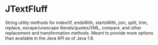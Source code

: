 JTextFluff
==============

String utility methods for indexOf, endsWith, startsWith, join, split, trim, replace, escape/unescape literals/quotes/XML, compare, and other replacement and transformation methods. 
Meant to provide more options than available in the Java API as of Java 1.8.  
